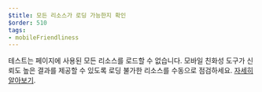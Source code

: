 ```yaml
---
$title: 모든 리소스가 로딩 가능한지 확인
$order: 510
tags:
- mobileFriendliness
---
```


테스트는 페이지에 사용된 모든 리소스를 로드할 수 없습니다. 모바일 친화성 도구가 신뢰도 높은 결과를 제공할 수 있도록 로딩 불가한 리소스를 수동으로 점검하세요. [자세히 알아보기](https://support.google.com/webmasters/answer/6352293?hl=ko#blocked-resources).
